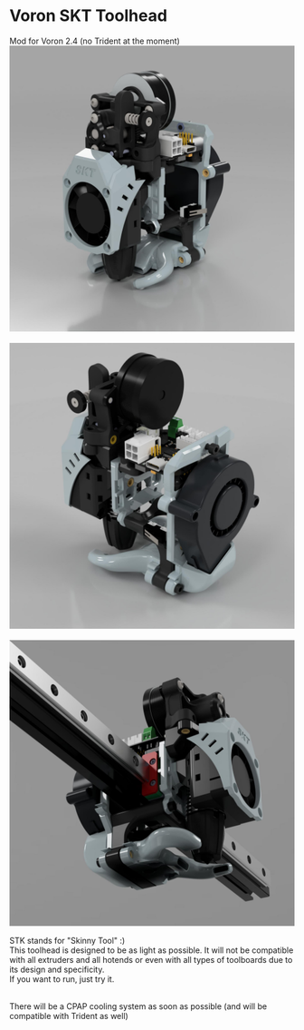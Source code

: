# Voron SKT Toolhead
Mod for Voron 2.4 (no Trident at the moment)
<br/>
![Alt text](./Images/skt_1.jpg)<br/>
<br/>
![Alt text](./Images/skt_2.jpg)<br/>
<br/>
![Alt text](./Images/skt_3.jpg)<br/>


STK stands for "Skinny Tool" :)<br/>
This toolhead is designed to be as light as possible. It will not be compatible with all extruders and all hotends or even with all types of toolboards due to its design and specificity.<br/>
If you want to run, just try it.<br/><br/>

There will be a CPAP cooling system as soon as possible (and will be compatible with Trident as well)